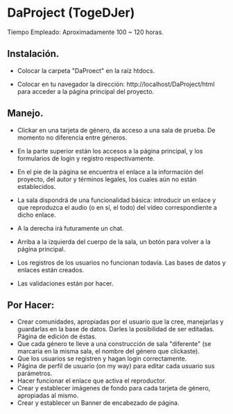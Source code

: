 # DaProject (TogeDJer)

Tiempo Empleado: Aproximadamente 100 ~ 120 horas.

## Instalación.

- Colocar la carpeta "DaProect" en la raíz htdocs.

- Colocar en tu navegador la dirección: http://localhost/DaProject/html para acceder a la página principal del proyecto.

## Manejo.

- Clickar en una tarjeta de género, da acceso a una sala de prueba. De momento no diferencia entre géneros.

- En la parte superior están los accesos a la página principal, y los formularios de login y registro respectivamente.

- En el pie de la página se encuentra el enlace a la información del proyecto, del autor y términos legales, los cuales aún no están establecidos.

- La sala dispondrá de una funcionalidad básica: introducir un enlace y que reproduzca el audio (o en sí, el todo) del vídeo correspondiente a dicho enlace.

- A la derecha irá futuramente un chat.

- Arriba a la izquierda del cuerpo de la sala, un botón para volver a la página principal.

- Los registros de los usuarios no funcionan todavía. Las bases de datos y enlaces están creados.

- Las validaciones están por hacer.

## Por Hacer:

- Crear comunidades, apropiadas por el usuario que la cree, manejarlas y guardarlas en la base de datos. Darles la posibilidad de ser editadas. Página de edición de éstas.
- Que cada género te lleve a una construcción de sala "diferente" (se marcaría en la misma sala, el nombre del género que clickaste).
- Que los usuarios se registren y hagan login correctamente.
- Página de perfil de usuario (on my way) para editar cada usuario sus parámetros.
- Hacer funcionar el enlace que activa el reproductor.
- Crear y establecer imágenes de fondo para cada tarjeta de género, apropiadas al mismo.
- Crear y establecer un Banner de encabezado de página.
